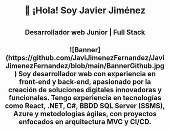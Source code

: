 <div align="center">
  <h1>👋 ¡Hola! Soy Javier Jiménez<h1>
  <h2>Desarrollador web Junior | Full Stack<h2>
  ![Banner](https://github.com/JaviJimenezFernandez/JaviJimenezFernandez/blob/main/BannerGithub.jpg)
  Soy desarrollador web con experiencia en front-end y back-end, apasionado por la creación de soluciones digitales innovadoras y funcionales.
  Tengo experiencia en tecnologías como React, .NET, C#, BBDD SQL Server (SSMS), Azure y metodologías ágiles, con proyectos enfocados en arquitectura MVC y CI/CD.
</div>

